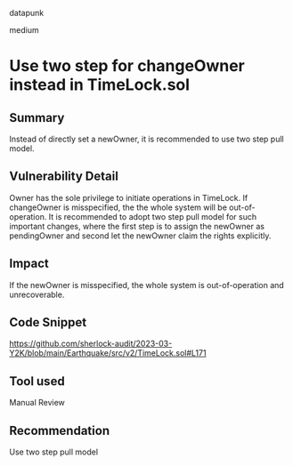 datapunk

medium

# Use two step for changeOwner instead in TimeLock.sol

## Summary
Instead of directly set a newOwner, it is recommended to use two step pull model.

## Vulnerability Detail
Owner has the sole privilege to initiate operations in TimeLock. If changeOwner is misspecified, the the whole system will be out-of-operation. It is recommended to adopt two step pull model for such important changes, where the first step is to assign the newOwner as pendingOwner and second let the newOwner claim the rights explicitly.

## Impact
If the newOwner is misspecified, the whole system is out-of-operation and unrecoverable.

## Code Snippet
https://github.com/sherlock-audit/2023-03-Y2K/blob/main/Earthquake/src/v2/TimeLock.sol#L171

## Tool used

Manual Review

## Recommendation
Use two step pull model
